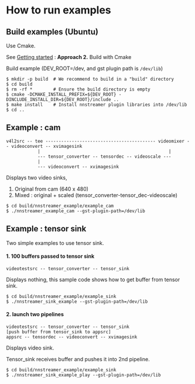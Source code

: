 # How to run examples

## Build examples (Ubuntu)

Use Cmake.

See [Getting started](getting-started.md) : **Approach 2.** Build with Cmake

Build example (DEV_ROOT=/dev, and gst plugin path is ```/dev/lib```)

```
$ mkdir -p build  # We recommend to build in a "build" directory
$ cd build
$ rm -rf *        # Ensure the build directory is empty
$ cmake -DCMAKE_INSTALL_PREFIX=${DEV_ROOT} -DINCLUDE_INSTALL_DIR=${DEV_ROOT}/include ..
$ make install    # Install nnstreamer plugin libraries into /dev/lib
$ cd ..
``` 

## Example : cam

```
v4l2src -- tee ------------------------------------------ videomixer -- videoconvert -- xvimagesink
            |                                                 |
            --- tensor_converter -- tensordec -- videoscale ---
            |
            --- videoconvert -- xvimagesink
```

Displays two video sinks,
 
1. Original from cam (640 x 480)
2. Mixed : original + scaled (tensor_converter-tensor_dec-videoscale)

```
$ cd build/nnstreamer_example/example_cam
$ ./nnstreamer_example_cam --gst-plugin-path=/dev/lib 
```

## Example : tensor sink

Two simple examples to use tensor sink.

#### 1. 100 buffers passed to tensor sink

```
videotestsrc -- tensor_converter -- tensor_sink
```

Displays nothing, this sample code shows how to get buffer from tensor sink.

```
$ cd build/nnstreamer_example/example_sink
$ ./nnstreamer_sink_example --gst-plugin-path=/dev/lib 
```

#### 2. launch two pipelines

```
videotestsrc -- tensor_converter -- tensor_sink
[push buffer from tensor_sink to appsrc]
appsrc -- tensordec -- videoconvert -- xvimagesink
```

Displays video sink.

Tensor_sink receives buffer and pushes it into 2nd pipeline.
 
```
$ cd build/nnstreamer_example/example_sink
$ ./nnstreamer_sink_example_play --gst-plugin-path=/dev/lib 
```
